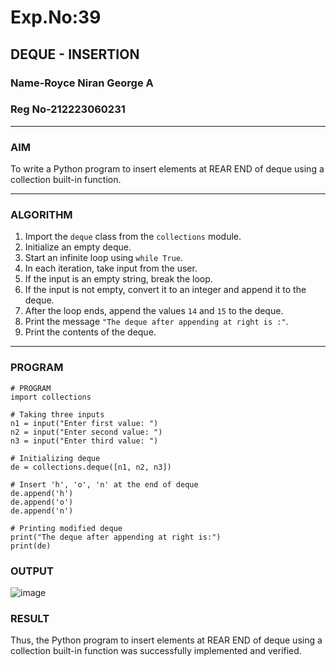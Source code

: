 # Exp.No:39  
## DEQUE - INSERTION
### Name-Royce Niran George A
### Reg No-212223060231
---

### AIM  
To write a Python program to insert elements at REAR END of deque using a collection built-in function.

---

### ALGORITHM  

1. Import the `deque` class from the `collections` module.  
2. Initialize an empty deque.  
3. Start an infinite loop using `while True`.  
4. In each iteration, take input from the user.  
5. If the input is an empty string, break the loop.  
6. If the input is not empty, convert it to an integer and append it to the deque.  
7. After the loop ends, append the values `14` and `15` to the deque.  
8. Print the message `"The deque after appending at right is :"`.  
9. Print the contents of the deque.  

---

### PROGRAM  

```
# PROGRAM
import collections

# Taking three inputs
n1 = input("Enter first value: ")
n2 = input("Enter second value: ")
n3 = input("Enter third value: ")

# Initializing deque
de = collections.deque([n1, n2, n3])

# Insert 'h', 'o', 'n' at the end of deque
de.append('h')
de.append('o')
de.append('n')

# Printing modified deque
print("The deque after appending at right is:")
print(de)
```

### OUTPUT
![image](https://github.com/user-attachments/assets/5ff39b13-13f3-4458-b6f6-742a588eb258)

### RESULT
Thus, the Python program to insert elements at REAR END of deque using a collection built-in function was successfully implemented and verified.
